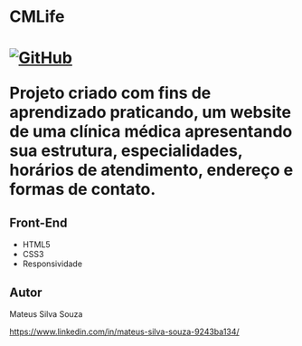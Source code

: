 <h1>CMLife<h1>

<a href="https://github.com/mateussilvasouza/CM-Life/blob/master/LICENSE"><img alt="GitHub" src="https://img.shields.io/github/license/mateussilvasouza/CM-Life?label=license"></a>

<p>Projeto criado com fins de aprendizado praticando, um website de uma clínica médica apresentando sua estrutura, especialidades, horários de atendimento, endereço e formas de contato.</p>

<h2>Front-End</h2>
<ul>
    <li>HTML5</li>
    <li>CSS3</li>
    <li>Responsividade</li>
</ul>



<h2>Autor</h2>
Mateus Silva Souza

https://www.linkedin.com/in/mateus-silva-souza-9243ba134/